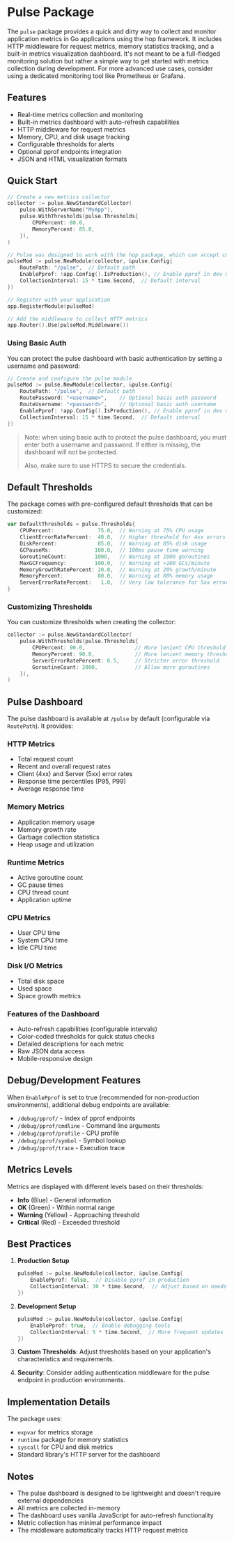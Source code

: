 # Pulse Package

The `pulse` package provides a quick and dirty way to collect and monitor application metrics in Go applications using the hop framework. It includes HTTP middleware for request metrics, memory statistics tracking, and a built-in metrics visualization dashboard. It's not meant to be a full-fledged monitoring solution but rather a simple way to get started with metrics collection during development. For more advanced use cases, consider using a dedicated monitoring tool like Prometheus or Grafana. 

## Features

- Real-time metrics collection and monitoring
- Built-in metrics dashboard with auto-refresh capabilities
- HTTP middleware for request metrics
- Memory, CPU, and disk usage tracking
- Configurable thresholds for alerts
- Optional pprof endpoints integration
- JSON and HTML visualization formats

## Quick Start

```go
// Create a new metrics collector
collector := pulse.NewStandardCollector(
    pulse.WithServerName("MyApp"),
    pulse.WithThresholds(pulse.Thresholds{
        CPUPercent: 80.0,
        MemoryPercent: 85.0,
    }),
)

// Pulse was designed to work with the hop package, which can accept custom modules.
pulseMod := pulse.NewModule(collector, &pulse.Config{
    RoutePath: "/pulse",  // Default path
    EnablePprof: !app.Config().IsProduction(), // Enable pprof in dev mode
    CollectionInterval: 15 * time.Second,  // Default interval
})

// Register with your application
app.RegisterModule(pulseMod)

// Add the middleware to collect HTTP metrics
app.Router().Use(pulseMod.Middleware())
```

### Using Basic Auth

You can protect the pulse dashboard with basic authentication by setting a username and password:

```go
// Create and configure the pulse module
pulseMod := pulse.NewModule(collector, &pulse.Config{
    RoutePath: "/pulse",  // Default path 
    RoutePassword: "<username>",    // Optional basic auth password
    RouteUsername: "<password>",    // Optional basic auth username
    EnablePprof: !app.Config().IsProduction(), // Enable pprof in dev mode
    CollectionInterval: 15 * time.Second,  // Default interval
})
```

> Note: when using basic auth to protect the pulse dashboard, you must enter both a username and password. If either is missing, the dashboard will not be protected.
> 
> Also, make sure to use HTTPS to secure the credentials. 

## Default Thresholds

The package comes with pre-configured default thresholds that can be customized:

```go
var DefaultThresholds = pulse.Thresholds{
    CPUPercent:              75.0,  // Warning at 75% CPU usage
    ClientErrorRatePercent:  40.0,  // Higher threshold for 4xx errors
    DiskPercent:             85.0,  // Warning at 85% disk usage
    GCPauseMs:              100.0,  // 100ms pause time warning
    GoroutineCount:         1000,   // Warning at 1000 goroutines
    MaxGCFrequency:         100.0,  // Warning at >100 GCs/minute
    MemoryGrowthRatePercent: 20.0,  // Warning at 20% growth/minute
    MemoryPercent:           80.0,  // Warning at 80% memory usage
    ServerErrorRatePercent:   1.0,  // Very low tolerance for 5xx errors
}
```

### Customizing Thresholds

You can customize thresholds when creating the collector:

```go
collector := pulse.NewStandardCollector(
    pulse.WithThresholds(pulse.Thresholds{
        CPUPercent: 90.0,                // More lenient CPU threshold
        MemoryPercent: 90.0,             // More lenient memory threshold
        ServerErrorRatePercent: 0.5,     // Stricter error threshold
        GoroutineCount: 2000,            // Allow more goroutines
    }),
)
```

## Pulse Dashboard

The pulse dashboard is available at `/pulse` by default (configurable via `RoutePath`). It provides:

### HTTP Metrics
- Total request count
- Recent and overall request rates
- Client (4xx) and Server (5xx) error rates
- Response time percentiles (P95, P99)
- Average response time

### Memory Metrics
- Application memory usage
- Memory growth rate
- Garbage collection statistics
- Heap usage and utilization

### Runtime Metrics
- Active goroutine count
- GC pause times
- CPU thread count
- Application uptime

### CPU Metrics
- User CPU time
- System CPU time
- Idle CPU time

### Disk I/O Metrics
- Total disk space
- Used space
- Space growth metrics

### Features of the Dashboard
- Auto-refresh capabilities (configurable intervals)
- Color-coded thresholds for quick status checks
- Detailed descriptions for each metric
- Raw JSON data access
- Mobile-responsive design

## Debug/Development Features

When `EnablePprof` is set to true (recommended for non-production environments), additional debug endpoints are available:

- `/debug/pprof/` - Index of pprof endpoints
- `/debug/pprof/cmdline` - Command line arguments
- `/debug/pprof/profile` - CPU profile
- `/debug/pprof/symbol` - Symbol lookup
- `/debug/pprof/trace` - Execution trace

## Metrics Levels

Metrics are displayed with different levels based on their thresholds:

- **Info** (Blue) - General information
- **OK** (Green) - Within normal range
- **Warning** (Yellow) - Approaching threshold
- **Critical** (Red) - Exceeded threshold

## Best Practices

1. **Production Setup**
   ```go
   pulseMod := pulse.NewModule(collector, &pulse.Config{
       EnablePprof: false,  // Disable pprof in production
       CollectionInterval: 30 * time.Second,  // Adjust based on needs
   })
   ```

2. **Development Setup**
   ```go
   pulseMod := pulse.NewModule(collector, &pulse.Config{
       EnablePprof: true,  // Enable debugging tools
       CollectionInterval: 5 * time.Second,  // More frequent updates
   })
   ```

3. **Custom Thresholds**: Adjust thresholds based on your application's characteristics and requirements.

4. **Security**: Consider adding authentication middleware for the pulse endpoint in production environments.

## Implementation Details

The package uses:
- `expvar` for metrics storage
- `runtime` package for memory statistics
- `syscall` for CPU and disk metrics
- Standard library's HTTP server for the dashboard

## Notes

- The pulse dashboard is designed to be lightweight and doesn't require external dependencies
- All metrics are collected in-memory
- The dashboard uses vanilla JavaScript for auto-refresh functionality
- Metric collection has minimal performance impact
- The middleware automatically tracks HTTP request metrics
